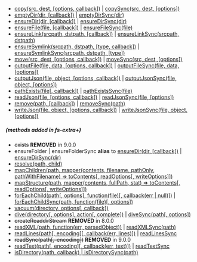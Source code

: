 - [copy(src, dest, [options, callback])](#copysrc-dest-options-callback) | [copySync(src, dest, [options])](#copysyncsrc-dest-options)
- [emptyDir(dir, [callback])](#emptydirdir-callback) | [emptyDirSync(dir)](#emptydirsyncdir)
- [ensureDir(dir, [callback])](#ensuredirdir-callback) | [ensureDirSync(dir)](#ensuredirsyncdir)
- [ensureFile(file, [callback])](#ensurefilefile-callback) | [ensureFileSync(file)](#ensurefilesyncfile)
- [ensureLink(srcpath, dstpath, [callback])](#ensurelinksrcpath-dstpath-callback) | [ensureLinkSync(srcpath, dstpath)](#ensurelinksyncsrcpath-dstpath)
- [ensureSymlink(srcpath, dstpath, [type, callback])](#ensuresymlinksrcpath-dstpath-type-callback) | [ensureSymlinkSync(srcpath, dstpath, [type])](#ensuresymlinksyncsrcpath-dstpath-type)
- [move(src, dest, [options, callback])](#movesrc-dest-options-callback) | [moveSync(src, dest, [options])](#movesyncsrc-dest-options)
- [outputFile(file, data, [options, callback])](#outputfilefile-data-options-callback) | [outputFileSync(file, data, [options])](#outputfilesyncfile-data-options)
- [outputJson(file, object, [options, callback])](#outputjsonfile-object-options-callback) | [outputJsonSync(file, object, [options])](#outputjsonsyncfile-object-options)
- [pathExists(file[, callback])](#pathexistsfile-callback) | [pathExistsSync(file)](#pathexistssyncfile)
- [readJson(file, [options, callback])](#readjsonfile-options-callback) | [readJsonSync(file, [options])](#readjsonsyncfile-options)
- [remove(path, [callback])](#removepath-callback) | [removeSync(path)](#removesyncpath)
- [writeJson(file, object, [options, callback])](#writejsonfile-object-options-callback) | [writeJsonSync(file, object, [options])](#writejsonsyncfile-object-options)
##### (methods added in fs-extra+)
- ~~exists~~ **REMOVED** in 9.0.0
- ensureFolder | ensureFolderSync **alias** to [ensureDir(dir, [callback])](#ensuredirdir-callback) | [ensureDirSync(dir)](#ensuredirsyncdir)
- [resolve(path, child)](#resolvepath-child)
- [mapChildren(path, mapper(contents, filename, pathOnly, pathWithFilename) => toContents[, readOptions[, writeOptions]])](#mapchildrenpath-mappercontents-filename-pathonly-pathwithfilename--tocontents-readoptions-writeoptions)
- [mapStructure(path, mapper(contents, fullPath, stat) => toContents[, readOptions[, writeOptions]])](#mapstructurepath-mappercontents-fullpath-stat--tocontents-readoptions-writeoptions)
- [forEachChild(path\[, options\], function(file)\[, callback(err | null)\])](#foreachchildfunctionerror-file-options-callback) | [forEachChildSync(path, function(file)\[, options\])](#foreachchildsyncpath-functionfile-options)
- [vacuum(directory, options\[, callback\])](#vacuumdirectory-options-callback)
- [dive(directory[, options], action[, complete])](#divedirectory-options-action-complete) | [diveSync(path\[, options\])](#divesyncpath-options)
- ~~createReaddirStream~~ **REMOVED** in 8.0.0
- [readXML(path, function(err, parsedObject))](#readxmlpath-functionerr-parsedobject) | [readXMLSync(path)](#readxmlsyncpath)
- [readLines(path[, encoding]\[, callback(err, lines)\])](#readlinespath-encoding-callbackerr-lines) | [readLinesSync](#readlinessyncpath-encoding)
- ~~readSync(path[,-encoding])~~ **REMOVED** in 9.0.0
- [readText(path[, encoding]\[, callback(err, text)\])](#readtextpath-encoding-callbackerr-text) | [readTextSync](#readtextsyncpath-encoding)
- [isDirectory(path, callback) | isDirectorySync(path)](#isdirectorypath-callback)
